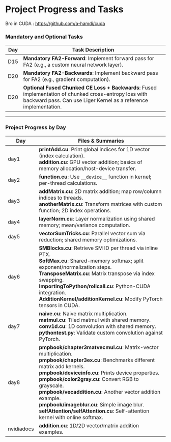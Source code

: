# Project Progress and Tasks

Bro in CUDA : https://github.com/a-hamdi/cuda

### Mandatory and Optional Tasks
| Day   | Task Description                                                                                     |
|-------|-----------------------------------------------------------------------------------------------------|
| D15   | **Mandatory FA2-Forward**: Implement forward pass for FA2 (e.g., a custom neural network layer).    |
| D20   | **Mandatory FA2-Backwards**: Implement backward pass for FA2 (e.g., gradient computation).          |
| D20   | **Optional Fused Chunked CE Loss + Backwards**: Fused implementation of chunked cross-entropy loss with backward pass. Can use Liger Kernel as a reference implementation. |

---

### Project Progress by Day
| Day   | Files & Summaries                                                                                                                                                                                                                          |
|-------|---------------------------------------------------------------------------------------------------------------------------------------------------------------------------------------------------------------------------------------|
| day1  | **printAdd.cu**: Print global indices for 1D vector (index calculation).<br>**addition.cu**: GPU vector addition; basics of memory allocation/host-device transfer.                                                                 |
| day2  | **function.cu**: Use `__device__` function in kernel; per-thread calculations.                                                                                                                                                       |
| day3  | **addMatrix.cu**: 2D matrix addition; map row/column indices to threads.<br>**anotherMatrix.cu**: Transform matrices with custom function; 2D index operations.                                                                       |
| day4  | **layerNorm.cu**: Layer normalization using shared memory; mean/variance computation.                                                                                                                                                |
| day5  | **vectorSumTricks.cu**: Parallel vector sum via reduction; shared memory optimizations.                                                                                                                                               |
| day6  | **SMBlocks.cu**: Retrieve SM ID per thread via inline PTX.<br>**SoftMax.cu**: Shared-memory softmax; split exponent/normalization steps.<br>**TransposeMatrix.cu**: Matrix transpose via index swapping.<br>**ImportingToPython/rollcall.cu**: Python-CUDA integration.<br>**AdditionKernel/additionKernel.cu**: Modify PyTorch tensors in CUDA. |
| day7  | **naive.cu**: Naive matrix multiplication.<br>**matmul.cu**: Tiled matmul with shared memory.<br>**conv1d.cu**: 1D convolution with shared memory.<br>**pythontest.py**: Validate custom convolution against PyTorch.                               |
| day8  | **pmpbook/chapter3matvecmul.cu**: Matrix-vector multiplication.<br>**pmpbook/chapter3ex.cu**: Benchmarks different matrix add kernels.<br>**pmpbook/deviceinfo.cu**: Prints device properties.<br>**pmpbook/color2gray.cu**: Convert RGB to grayscale.<br>**pmpbook/vecaddition.cu**: Another vector addition example.<br>**pmpbook/imageblur.cu**: Simple image blur.<br>**selfAttention/selfAttention.cu**: Self-attention kernel with online softmax. |
| nvidiadocs | **addition.cu**: 1D/2D vector/matrix addition examples.                                                                                                                                                                                      |

